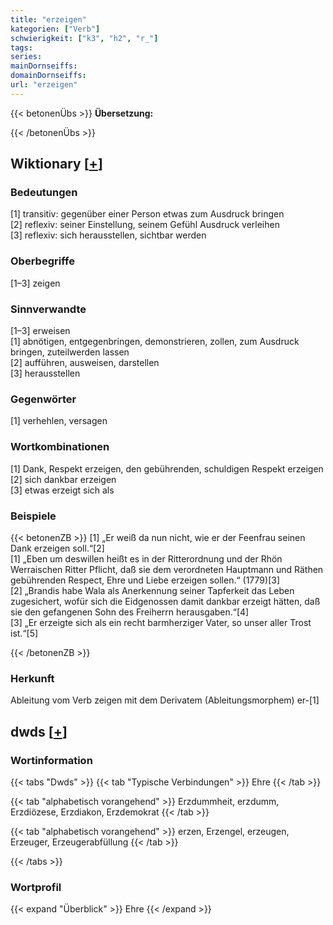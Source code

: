 ```yaml
---
title: "erzeigen"
kategorien: ["Verb"]
schwierigkeit: ["k3", "h2", "r_"]
tags:
series:
mainDornseiffs:
domainDornseiffs:
url: "erzeigen"
---
```


{{< betonenÜbs >}}
**Übersetzung:**  
  
{{< /betonenÜbs >}}

## Wiktionary [[+](https://de.wiktionary.org/wiki/erzeigen)]

### Bedeutungen
[1] transitiv: gegenüber einer Person etwas zum Ausdruck bringen  
[2] reflexiv: seiner Einstellung, seinem Gefühl Ausdruck verleihen  
[3] reflexiv: sich herausstellen, sichtbar werden  

### Oberbegriffe
[1–3] zeigen  

### Sinnverwandte
[1–3] erweisen  
[1] abnötigen, entgegenbringen, demonstrieren, zollen, zum Ausdruck bringen, zuteilwerden lassen  
[2] aufführen, ausweisen, darstellen  
[3] herausstellen  

### Gegenwörter
[1] verhehlen, versagen  

### Wortkombinationen
[1] Dank, Respekt erzeigen, den gebührenden, schuldigen Respekt erzeigen  
[2] sich dankbar erzeigen  
[3] etwas erzeigt sich als  

### Beispiele
{{< betonenZB >}}
[1] „Er weiß da nun nicht, wie er der Feenfrau seinen Dank erzeigen soll.“[2]  
[1] „Eben um deswillen heißt es in der Ritterordnung und der Rhön Werraischen Ritter Pflicht, daß sie dem verordneten Hauptmann und Räthen gebührenden Respect, Ehre und Liebe erzeigen sollen.“ (1779)[3]  
[2] „Brandis habe Wala als Anerkennung seiner Tapferkeit das Leben zugesichert, wofür sich die Eidgenossen damit dankbar erzeigt hätten, daß sie den gefangenen Sohn des Freiherrn herausgaben.“[4]  
[3] „Er erzeigte sich als ein recht barmherziger Vater, so unser aller Trost ist.“[5]  

{{< /betonenZB >}}
### Herkunft
Ableitung vom Verb zeigen mit dem Derivatem (Ableitungsmorphem) er-[1]  



## dwds [[+](https://www.dwds.de/wb/erzeigen)]

### Wortinformation
{{< tabs "Dwds" >}}
{{< tab "Typische Verbindungen" >}}
Ehre
{{< /tab >}}

{{< tab "alphabetisch vorangehend" >}}
Erzdummheit, erzdumm, Erzdiözese, Erzdiakon, Erzdemokrat
{{< /tab >}}

{{< tab "alphabetisch vorangehend" >}}
erzen, Erzengel, erzeugen, Erzeuger, Erzeugerabfüllung
{{< /tab >}}

{{< /tabs >}}

### Wortprofil
{{< expand "Überblick" >}} Ehre {{< /expand >}}

